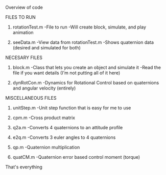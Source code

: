 Overview of code

FILES TO RUN
1) rotationTest.m
-File to run
-Will create block, simulate, and play animation

2) seeData.m
-View data from rotationTest.m
-Shows quaternion data (desired and simulated for both)

NECESARY FILES
1) block.m
-Class that lets you create an object and simulate it
-Read the file if you want details (I'm not putting all of it here)

2) dynRotCon.m
-Dynamics for Rotational Control based on quaternions and angular velocity (entirely)

MISCELLANEOUS FILES
1) unitStep.m
-Unit step function that is easy for me to use

2) cpm.m
-Cross product matrix

3) q2a.m
-Converts 4 quaternions to an attitude profile

4) e2q.m
-Converts 3 euler angles to 4 quaternions

5) qp.m
-Quaternion multiplication

6) quatCM.m
-Quaternion error based control moment (torque)


That's everything
